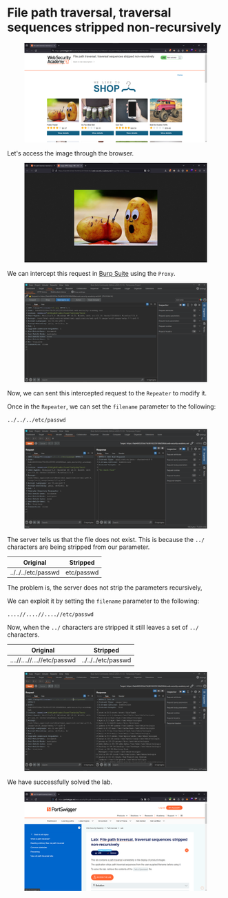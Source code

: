 # File path traversal, traversal sequences stripped non-recursively

<figure><img src="../../../.gitbook/assets/1 (135).png" alt=""><figcaption></figcaption></figure>

Let's access the image through the browser.

<figure><img src="../../../.gitbook/assets/2 (128).png" alt=""><figcaption></figcaption></figure>

We can intercept this request in [Burp Suite](https://portswigger.net/burp) using the `Proxy`.

<figure><img src="../../../.gitbook/assets/3 (109).png" alt=""><figcaption></figcaption></figure>

Now, we can sent this intercepted request to the `Repeater` to modify it.

Once in the `Repeater`, we can set the `filename` parameter to the following:

```
../../../etc/passwd
```

<figure><img src="../../../.gitbook/assets/4 (91).png" alt=""><figcaption></figcaption></figure>

The server tells us that the file does not exist. This is because the `../` characters are being stripped from our parameter.

| Original            | Stripped   |
| ------------------- | ---------- |
| ../../../etc/passwd | etc/passwd |

The problem is, the server does not strip the parameters recursively,&#x20;

We can exploit it by setting the `filename` parameter to the following:

```
....//....//....//etc/passwd
```

Now, when the `../` characters are stripped it still leaves a set of `../` characters.

| Original                     | Stripped            |
| ---------------------------- | ------------------- |
| ....//....//....//etc/passwd | ../../../etc/passwd |

<figure><img src="../../../.gitbook/assets/5 (75).png" alt=""><figcaption></figcaption></figure>

We have successfully solved the lab.

<figure><img src="../../../.gitbook/assets/6 (60).png" alt=""><figcaption></figcaption></figure>
